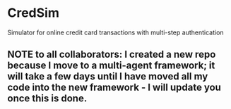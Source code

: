 # CredSim
Simulator for online credit card transactions with multi-step authentication

## NOTE to all collaborators: I created a new repo because I move to a multi-agent framework; it will take a few days until I have moved all my code into the new framework - I will update you once this is done.
